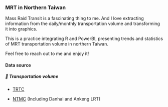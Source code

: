 <H3>MRT in Northern Taiwan</H3>
Mass Raid Transit is a fascinating thing to me. And I love extracting information from the daily/monthly transportation volume and transforming it into graphics.

This is a practice integrating R and PowerBI, presenting trends and statistics of MRT transportation volume in northern Taiwan.

Feel free to reach out to me and enjoy it!

<H4>Data source</H4>
<H5>🚊 Transportation volume</H5>

- [TRTC](https://www.metro.taipei/cp.aspx?n=FF31501BEBDD0136)

- [NTMC](https://oas.bas.ntpc.gov.tw/NTPCTRWD/NewPage/Publish.aspx?Mid1=382290000H#) (Including Danhai and Ankeng LRT)
